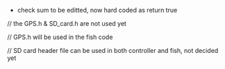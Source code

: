 * check sum to be editted, now hard coded as return true

// the GPS.h & SD_card.h are not used yet 


// GPS.h will be used in the fish code 


// SD card header file can be used in both controller and fish, not decided yet 